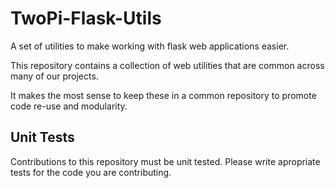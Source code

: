 # TwoPi-Flask-Utils
A set of utilities to make working with flask web applications easier. 

This repository contains a collection of web utilities that are common across many of our projects.

It makes the most sense to keep these in a common repository to promote code re-use and modularity. 

## Unit Tests
Contributions to this repository must be unit tested. Please write apropriate tests for the code you are contributing. 

